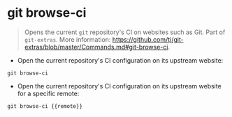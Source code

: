 # git browse-ci

> Opens the current `git` repository's CI on websites such as Git.
> Part of `git-extras`.
> More information: <https://github.com/tj/git-extras/blob/master/Commands.md#git-browse-ci>.

- Open the current repository's CI configuration on its upstream website:

`git browse-ci`

- Open the current repository's CI configuration on its upstream website for a specific remote:

`git browse-ci {{remote}}`

